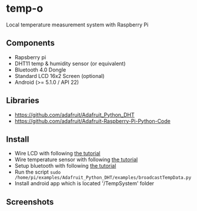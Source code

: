 # temp-o
Local temperature measurement system with Raspberry Pi

## Components
- Rapsberry pi
- DHT11 temp & humidity sensor (or equivalent)
- Bluetooth 4.0 Dongle
- Standard LCD 16x2 Screen (optional)
- Android (>= 5.1.0 / API 22)

## Libraries
- https://github.com/adafruit/Adafruit_Python_DHT
- https://github.com/adafruit/Adafruit-Raspberry-Pi-Python-Code

## Install
- Wire LCD with following [the tutorial](https://learn.adafruit.com/drive-a-16x2-lcd-directly-with-a-raspberry-pi?view=all)
- Wire temperature sensor with following [the tutorial](https://learn.adafruit.com/dht-humidity-sensing-on-raspberry-pi-with-gdocs-logging?view=all)
- Setup bluetooth with following [the tutorial](https://learn.adafruit.com/pibeacon-ibeacon-with-a-raspberry-pi?view=all)
- Run the script `sudo /home/pi/examples/Adafruit_Python_DHT/examples/broadcastTempData.py`
- Install android app which is located '/TempSystem' folder

## Screenshots

